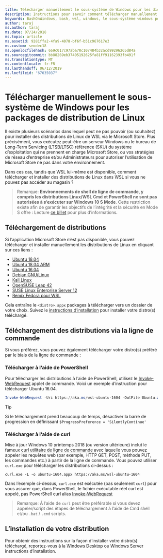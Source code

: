```yaml
---
title: Télécharger manuellement le sous-système de Windows pour les distributions de Linux (WSL)
description: Instructions pour savoir comment télécharger manuellement le sous-système de Windows pour les distributions Linux.
keywords: BashOnWindows, bash, wsl, windows, le sous-système windows pour linux, WSL, sous-système windows, distributeur, ubuntu, openSUSE, kali debian, SLES,
author: taraj
ms.author: taraj
ms.date: 07/24/2018
ms.topic: article
ms.assetid: 9281ffa2-4fa9-4078-bf6f-b51c967617e3
ms.custom: seodec18
ms.openlocfilehash: 669c017c97aba70c107484b32acd99296265d84a
ms.sourcegitcommit: bb88269eb37405192625fa81ff91162393fb491f
ms.translationtype: MT
ms.contentlocale: fr-FR
ms.lasthandoff: 06/12/2019
ms.locfileid: "67035037"
---
```

# <a name="manually-download-windows-subsystem-for-linux-distro-packages"></a>Télécharger manuellement le sous-système de Windows pour les packages de distribution de Linux

Il existe plusieurs scénarios dans lequel peut ne pas pouvoir (ou souhaitez) pour installer des distributions de Linux de WSL via le Microsoft Store. Plus précisément, vous exécutez peut-être un serveur Windows ou le bureau de Long-Term Servicing (LTSB/LTSC) référence (SKU) du système d’exploitation qui ne prennent en charge Microsoft Store, ou vos stratégies de réseau d’entreprise et/ou Administrateurs pour autoriser l’utilisation de Microsoft Store ne pas dans votre environnement.

Dans ces cas, tandis que WSL lui-même est disponible, comment télécharger et installer des distributions de Linux dans WSL si vous ne pouvez pas accéder au magasin ?

> Remarque: **Environnements de shell de ligne de commande, y compris les distributions Linux/WSL Cmd et PowerShell ne sont pas autorisées à s’exécuter sur Windows 10 S Mode**. Cette restriction existe afin de garantir les objectifs de l’intégrité et la sécurité en Mode S offre : Lecture [ce billet](https://blogs.msdn.microsoft.com/commandline/2017/05/18/will-linux-distros-run-on-windows-10-s/) pour plus d’informations.

## <a name="downloading-distros"></a>Téléchargement de distributions

Si l’application Microsoft Store n’est pas disponible, vous pouvez télécharger et installer manuellement les distributions de Linux en cliquant sur ces liens :
* [Ubuntu 18.04](https://aka.ms/wsl-ubuntu-1804)
* [Ubuntu 18.04 ARM](https://aka.ms/wsl-ubuntu-1804-arm)
* [Ubuntu 16.04](https://aka.ms/wsl-ubuntu-1604)
* [Debian GNU/Linux](https://aka.ms/wsl-debian-gnulinux)
* [Kali Linux](https://aka.ms/wsl-kali-linux)
* [OpenSUSE Leap 42](https://aka.ms/wsl-opensuse-42)
* [SUSE Linux Enterprise Server 12](https://aka.ms/wsl-sles-12)
* [Remix Fedora pour WSL](https://github.com/WhitewaterFoundry/WSLFedoraRemix/releases/)

Cela entraîne le `<distro>.appx` packages à télécharger vers un dossier de votre choix. Suivez le [instructions d’installation](#installing-your-distro) pour installer votre distro(s) téléchargé.

## <a name="downloading-distros-via-the-command-line"></a>Téléchargement des distributions via la ligne de commande
Si vous préférez, vous pouvez également télécharger votre distro(s) préféré par le biais de la ligne de commande :

 ### <a name="download-using-powershell"></a>Télécharger à l’aide de PowerShell
 Pour télécharger les distributions à l’aide de PowerShell, utilisez le [Invoke-WebRequest](https://msdn.microsoft.com/powershell/reference/5.1/microsoft.powershell.utility/invoke-webrequest) applet de commande. Voici un exemple d’instruction pour télécharger Ubuntu 16.04.

```powershell
Invoke-WebRequest -Uri https://aka.ms/wsl-ubuntu-1604 -OutFile Ubuntu.appx -UseBasicParsing
```

> [!TIP]
> Si le téléchargement prend beaucoup de temps, désactiver la barre de progression en définissant `$ProgressPreference = 'SilentlyContinue'`

### <a name="download-using-curl"></a>Télécharger à l’aide de curl
Mise à jour Windows 10 printemps 2018 (ou version ultérieure) inclut le fameux [curl utilitaire de ligne de commande](https://curl.haxx.se/) avec laquelle vous pouvez appeler les requêtes web (par exemple, HTTP GET, POST, méthode PUT, les commandes etc.) à partir de la ligne de commande. Vous pouvez utiliser `curl.exe` pour télécharger les distributions ci-dessus :

```console
curl.exe -L -o ubuntu-1604.appx https://aka.ms/wsl-ubuntu-1604
```

Dans l’exemple ci-dessus, `curl.exe` est exécutée (pas seulement `curl`) pour vous assurer que, dans PowerShell, le fichier exécutable réel curl est appelé, pas PowerShell curl alias [Invoke-WebRequest](https://docs.microsoft.com/en-us/powershell/module/microsoft.powershell.utility/invoke-webrequest?view=powershell-6)

> Remarque: À l’aide de `curl` peut être préférable si vous devez appeler/script des étapes de téléchargement à l’aide de Cmd shell et/ou `.bat`  /  `.cmd` scripts.

## <a name="installing-your-distro"></a>L’installation de votre distribution
Pour obtenir des instructions sur la façon d’installer votre distro(s) téléchargé, reportez-vous à la [Windows Desktop](install-win10.md) ou [Windows Server](install-on-server.md) instructions d’installation.
